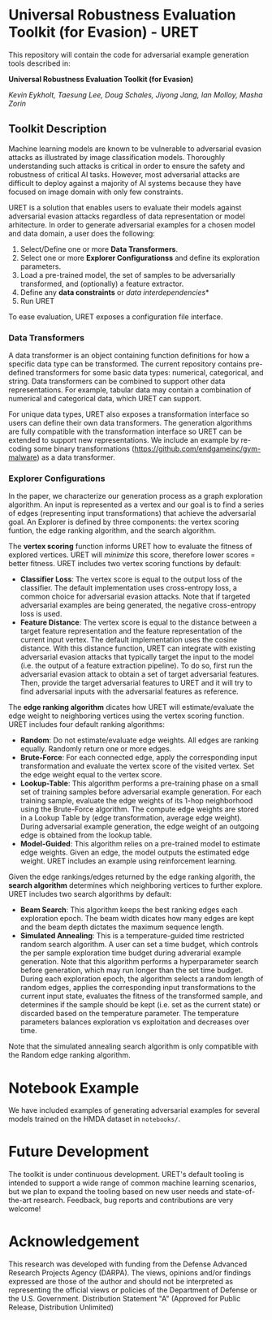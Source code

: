 # Universal Robustness Evaluation Toolkit (for Evasion) - URET

This repository will contain the code for adversarial example generation tools described in:

**Universal Robustness Evaluation Toolkit (for Evasion)**

*Kevin Eykholt, Taesung Lee, Doug Schales, Jiyong Jang, Ian Molloy, Masha Zorin*

## Toolkit Description

Machine learning models are known to be vulnerable to adversarial evasion attacks as illustrated by image classification models. Thoroughly understanding such attacks is critical in order to ensure the safety and robustness of critical AI tasks. However, most adversarial attacks are difficult to deploy against a majority of AI systems because they have focused on image domain with only few constraints. 

URET is a solution that enables users to evaluate their models against adversarial evasion attacks regardless of data representation or model arhitecture. In order to generate adversarial examples for a chosen model and data domain, a user does the following:

1. Select/Define one or more **Data Transformers**.
2. Select one or more **Explorer Configurationss** and define its exploration parameters.
3. Load a pre-trained model, the set of samples to be adversarially transformed, and (optionally) a feature extractor.
4. Define any **data constraints** or *data interdependencies**
5. Run URET

To ease evaluation, URET exposes a configuration file interface.

### Data Transformers
A data transformer is an object containing function definitions for how a specific data type can be transformed. The current repository contains pre-defined transformers for some basic data types: numerical, categorical, and string. Data transformers can be combined to support other data representations. For example, tabular data may contain a combination of numerical and categorical data, which URET can support.

For unique data types, URET also exposes a transformation interface so users can define their own data transformers. The generation algorithms are fully compatible with the transformation interface so URET can be extended to support new representations. We include an example by re-coding some binary transformations (https://github.com/endgameinc/gym-malware) as a data transformer.

### Explorer Configurations
In the paper, we characterize our generation process as a graph exploration algorithm. An input is represented as a vertex and our goal is to find a series of edges (representing input transformations) that achieve the adversarial goal. An Explorer is defined by three components: the vertex scoring funtion, the edge ranking algorithm, and the search algorithm.

The **vertex scoring** function informs URET how to evaluate the fitness of explored vertices. URET will *minimize* this score, therefore lower scores = better fitness. URET includes two vertex scoring functions by default:
- **Classifier Loss**: The vertex score is equal to the output loss of the classifier. The default implementation uses cross-entropy loss, a common choice for adversarial evasion attacks. Note that if targeted adversarial examples are being generated, the negative cross-entropy loss is used.
- **Feature Distance**: The vertex score is equal to the distance between a target feature representation and the feature representation of the current input vertex. The default implementation uses the cosine distance. With this distance function, URET can integrate with existing adversarial evasion attacks that  typically target the input to the model (i.e. the output of a feature extraction pipeline). To do so, first run the adversarial evasion attack to obtain a set of target adversarial features. Then, provide the target adversarial features to URET and it will try to find adversarial inputs with the adversarial features as reference.

The **edge ranking algorithm** dicates how URET will estimate/evaluate the edge weight to neighboring vertices using the vertex scoring function. URET includes four default ranking algorithms:
- **Random**: Do not estimate/evaluate edge weights. All edges are ranking equally. Randomly return one or more edges.
- **Brute-Force**: For each connected edge, apply the corresponding input transformation and evaluate the vertex score of the visited vertex. Set the edge weight equal to the vertex score.
- **Lookup-Table**: This algorithm performs a pre-training phase on a small set of training samples before adversarial example generation. For each training sample, evaluate the edge weights of its 1-hop neighborhood using the Brute-Force algorithm. The compute edge weights are stored in a Lookup Table by (edge transformation, average edge weight). During adversarial example generation, the edge weight of an outgoing edge is obtained from the lookup table.
- **Model-Guided**: This algorithm relies on a pre-trained model to estimate edge weights. Given an edge, the model outputs the estimated edge weight. URET includes an example using reinforcement learning.

Given the edge rankings/edges returned by the edge ranking algorith, the **search algorithm** determines which neighboring vertices to further explore. URET includes two search algorithms by default:
- **Beam Search**: This algorithm keeps the best ranking edges each exploration epoch. The beam width dicates how many edges are kept and the beam depth dictates the maximum sequence length.
- **Simulated Annealing**: This is a temperature-guided time restricted random search algorithm. A user can set a time budget, which controls the per sample exploration time budget during adverarial example generation. Note that this algorithm performs a hyperparameter search before generation, which may run longer than the set time budget. During each exploration epoch, the algorithm selects a random length of random edges, applies the corresponding input transformations to the current input state, evaluates the fitness of the transformed sample, and determines if the sample should be kept (i.e. set as the current state) or discarded based on the temperature parameter. The temperature parameters balances exploration vs exploitation and decreases over time. 

Note that the simulated annealing search algorithm is only compatible with the Random edge ranking algorithm.

# Notebook Example

We have included examples of generating adversarial examples for several models trained on the HMDA dataset in `notebooks/`.

# Future Development

The toolkit is under continuous development. URET's default tooling is intended to support a wide range of common machine learning scenarios, but we plan to expand the tooling based on new user needs and state-of-the-art research. Feedback, bug reports and contributions are very welcome!

# Acknowledgement
This research was developed with funding from the Defense Advanced Research Projects Agency (DARPA). The views, opinions and/or findings expressed are those of the author and should not be interpreted as representing the official views or policies of the Department of Defense or the U.S. Government. Distribution Statement "A" (Approved for Public Release, Distribution Unlimited)
